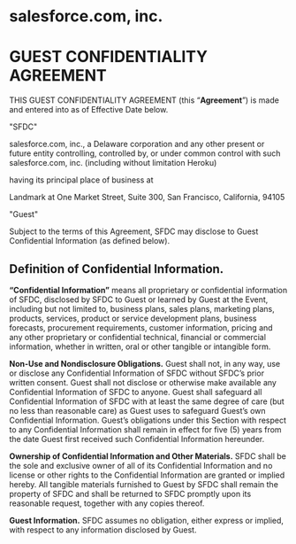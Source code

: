 # salesforce.com, inc.
# GUEST CONFIDENTIALITY AGREEMENT

THIS GUEST CONFIDENTIALITY AGREEMENT (this “**Agreement**”) is made and entered
into as of Effective Date below.

"SFDC"

salesforce.com, inc., a Delaware corporation and any other present or future
entity controlling, controlled by, or under common control with such
salesforce.com, inc. (including without limitation Heroku)

having its principal place of business at

Landmark at One Market Street, Suite 300, San Francisco, California, 94105

"Guest"

Subject to the terms of this Agreement, SFDC may disclose to Guest Confidential
Information (as defined below).

## Definition of Confidential Information.

**“Confidential Information”** means all proprietary or confidential information
of SFDC, disclosed by SFDC to Guest or learned by Guest at the Event, including
but not limited to, business plans, sales plans, marketing plans, products,
services, product or service development plans, business forecasts, procurement
requirements, customer information, pricing and any other proprietary or
confidential technical, financial or commercial information, whether in written,
oral or other tangible or intangible form.

**Non-Use and Nondisclosure Obligations.** Guest shall not, in any way, use or
disclose any Confidential Information of SFDC without SFDC’s prior written
consent. Guest shall not disclose or otherwise make available any Confidential
Information of SFDC to anyone. Guest shall safeguard all Confidential
Information of SFDC with at least the same degree of care (but no less than
reasonable care) as Guest uses to safeguard Guest’s own Confidential
Information. Guest’s obligations under this Section with respect to any
Confidential Information shall remain in effect for five (5) years from the date
Guest first received such Confidential Information hereunder.

**Ownership of Confidential Information and Other Materials.** SFDC shall be
the sole and exclusive owner of all of its Confidential Information and no
license or other rights to the Confidential Information are granted or implied
hereby. All tangible materials furnished to Guest by SFDC shall remain the
property of SFDC and shall be returned to SFDC promptly upon its reasonable
request, together with any copies thereof.

**Guest Information.** SFDC assumes no obligation, either express or implied,
with respect to any information disclosed by Guest.
